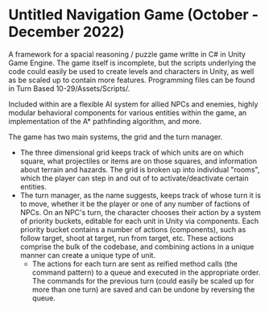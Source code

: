 # Untitled Navigation Game (October - December 2022)

A framework for a spacial reasoning / puzzle game writte in C# in Unity Game Engine. The game itself is incomplete, but the scripts underlying the code could easily be used to create levels and characters in Unity, as well as be scaled up to contain more features. 
Programming files can be found in Turn Based 10-29/Assets/Scripts/.

Included within are a flexible AI system for allied NPCs and enemies, highly modular behavioral components for various entities within the game, an implementation of the A* pathfinding algorithm,  and more. 

The game has two main systems, the grid and the turn manager. 

- The three dimensional grid keeps track of which units are on which square, what projectiles or items are on those squares, and information about terrain and hazards. The grid is broken up into individual "rooms", which the player can step in and out of to activate/deactivate certain entities.
- The turn manager, as the name suggests, keeps track of whose turn it is to move, whether it be the player or one of any number of factions of NPCs. On an NPC's turn, the character chooses their action by a system of priority buckets, editable for each unit in Unity via components. Each priority bucket contains
a number of actions (components), such as follow target, shoot at target, run from target, etc. These actions comprise the bulk of the codebase, and combining actions in a unique manner can create a unique type of unit.
  - The actions for each turn are sent as reified method calls (the command pattern) to a queue and executed in the appropriate order. The commands for the previous turn (could easily be scaled up for more than one turn) are saved and can be undone by reversing the queue.
